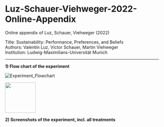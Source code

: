 # Luz-Schauer-Viehweger-2022-Online-Appendix
Online appendix of Luz, Schauer, Viehweger (2022)

Title: Sustainability: Performance, Preferences, and Beliefs <br>
Authors: Valentin Luz, Victor Schauer, Martin Viehweger <br>
Institution: Ludwig-Maximilians-Universität Munich <br>

------------------------------

<b> 1) Flow chart of the experiment </b>

![Experiment_Flowchart](https://user-images.githubusercontent.com/78644953/170052819-55bff280-83ab-438c-8540-97a224508ced.png)

<img src="[https://your-image-url.type](https://user-images.githubusercontent.com/78644953/170052819-55bff280-83ab-438c-8540-97a224508ced.png)" width="100" height="100">

<b> 2) Screenshots of the experiment, incl. all treatments </b>



